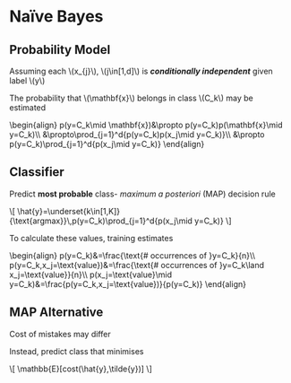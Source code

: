# Naïve Bayes

## Probability Model

Assuming each \\(x_{j}\\), \\(j\in[1,d]\\) is ***conditionally independent*** given label \\(y\\)

The probability that \\(\mathbf{x}\\) belongs in class \\(C_k\\) may be estimated

\begin{align}
    p(y=C_k\mid \mathbf{x})&\propto p(y=C_k)p(\mathbf{x}\mid y=C_k)\\\\
    &\propto\prod\_{j=1}^d{p(y=C\_k)p(x\_j\mid y=C\_k)}\\\\
    &\propto p(y=C\_k)\prod_{j=1}^d{p(x\_j\mid y=C\_k)}
\end{align}

## Classifier

Predict **most probable** class- *maximum a posteriori* (MAP) decision rule

\\[
    \hat{y}=\underset{k\in[1,K]}{\text{argmax}}\\,p(y=C_k)\prod_{j=1}^d{p(x_j\mid y=C_k)}
\\]

To calculate these values, training estimates

\begin{align}
    p(y=C_k)&=\frac{\text{# occurrences of }y=C_k}{n}\\\\
    p(y=C_k,x_j=\text{value})&=\frac{\text{# occurrences of }y=C_k\land x_j=\text{value}}{n}\\\\
    p(x_j=\text{value}\mid y=C_k)&=\frac{p(y=C_k,x_j=\text{value})}{p(y=C_k)}
\end{align}

## MAP Alternative

Cost of mistakes may differ

Instead, predict class that minimises

\\[
    \mathbb{E}[cost(\hat{y},\tilde{y})]
\\]